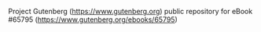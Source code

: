 Project Gutenberg (https://www.gutenberg.org) public repository for
eBook #65795 (https://www.gutenberg.org/ebooks/65795)
